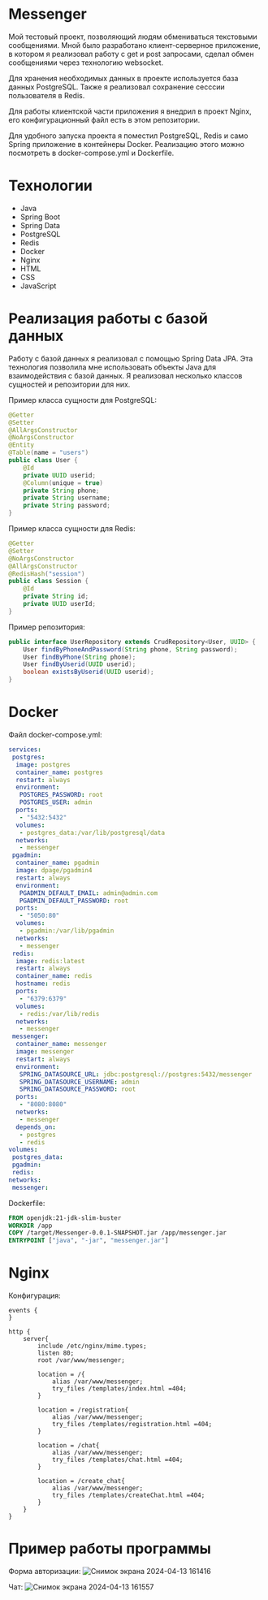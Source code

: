 # Messenger

Мой тестовый проект, позволяющий людям обмениваться текстовыми сообщениями. Мной было разработано клиент-серверное приложение, в котором я реализовал работу с get и post запросами, сделал обмен сообщениями через технологию websocket.

Для хранения необходимых данных в проекте используется база данных PostgreSQL. Также я реализовал сохранение сесссии пользователя в Redis.

Для работы клиентской части приложения я внедрил в проект Nginx, его конфигурационный файл есть в этом репозитории.

Для удобного запуска проекта я поместил PostgreSQL, Redis и само Spring приложение в контейнеры Docker. Реализацию этого можно посмотреть в docker-compose.yml и Dockerfile.

# Технологии
- Java
- Spring Boot
- Spring Data
- PostgreSQL
- Redis
- Docker
- Nginx
- HTML
- CSS
- JavaScript

# Реализация работы с базой данных

Работу с базой данных я реализовал с помощью Spring Data JPA. Эта технология позволила мне использовать объекты Java для взаимодействия с базой данных. Я реализовал несколько классов сущностей
и репозитории для них.

Пример класса сущности для PostgreSQL:
```java
@Getter
@Setter
@AllArgsConstructor
@NoArgsConstructor
@Entity
@Table(name = "users")
public class User {
    @Id
    private UUID userid;
    @Column(unique = true)
    private String phone;
    private String username;
    private String password;
}
```

Пример класса сущности для Redis:
```java
@Getter
@Setter
@NoArgsConstructor
@AllArgsConstructor
@RedisHash("session")
public class Session {
    @Id
    private String id;
    private UUID userId;
}
```

Пример репозитория:

```java
public interface UserRepository extends CrudRepository<User, UUID> {
    User findByPhoneAndPassword(String phone, String password);
    User findByPhone(String phone);
    User findByUserid(UUID userid);
    boolean existsByUserid(UUID userid);
}
```

# Docker

Файл docker-compose.yml:
```yml
services:
 postgres:
  image: postgres
  container_name: postgres
  restart: always
  environment:
   POSTGRES_PASSWORD: root
   POSTGRES_USER: admin
  ports:
   - "5432:5432"
  volumes:
   - postgres_data:/var/lib/postgresql/data
  networks:
   - messenger
 pgadmin:
  container_name: pgadmin
  image: dpage/pgadmin4
  restart: always
  environment:
   PGADMIN_DEFAULT_EMAIL: admin@admin.com
   PGADMIN_DEFAULT_PASSWORD: root
  ports:
   - "5050:80"
  volumes:
   - pgadmin:/var/lib/pgadmin
  networks:
   - messenger
 redis:
  image: redis:latest
  restart: always
  container_name: redis
  hostname: redis
  ports:
   - "6379:6379"
  volumes:
   - redis:/var/lib/redis
  networks:
   - messenger
 messenger:
  container_name: messenger
  image: messenger
  restart: always
  environment:
   SPRING_DATASOURCE_URL: jdbc:postgresql://postgres:5432/messenger
   SPRING_DATASOURCE_USERNAME: admin
   SPRING_DATASOURCE_PASSWORD: root
  ports:
   - "8080:8080"
  networks:
   - messenger
  depends_on:
   - postgres
   - redis
volumes:
 postgres_data:
 pgadmin:
 redis:
networks:
 messenger:
```

Dockerfile:
```dockerfile
FROM openjdk:21-jdk-slim-buster
WORKDIR /app
COPY /target/Messenger-0.0.1-SNAPSHOT.jar /app/messenger.jar
ENTRYPOINT ["java", "-jar", "messenger.jar"]
```

# Nginx

Конфигурация:
```nginx
events {
}

http {
	server{
		include /etc/nginx/mime.types;
		listen 80;
		root /var/www/messenger;

		location = /{
			alias /var/www/messenger;
			try_files /templates/index.html =404;
		}

		location = /registration{
			alias /var/www/messenger;
			try_files /templates/registration.html =404;
		}

		location = /chat{
			alias /var/www/messenger;
			try_files /templates/chat.html =404;
		}

		location = /create_chat{
			alias /var/www/messenger;
			try_files /templates/createChat.html =404;
		}
	}
}
```

# Пример работы программы

Форма авторизации:
![Снимок экрана 2024-04-13 161416](https://github.com/ArtyomKrasyuk/Messenger/assets/160497649/cd072990-e075-4cf0-99da-0038e708e826)

Чат:
![Снимок экрана 2024-04-13 161557](https://github.com/ArtyomKrasyuk/Messenger/assets/160497649/eb1c9f3f-42c2-43e4-86ea-b2e47c6d1cbe)




